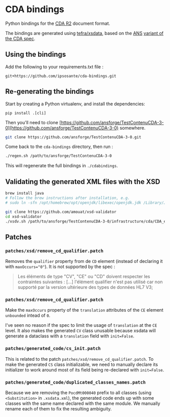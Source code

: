 # CDA bindings

Python bindings for the [CDA R2](https://www.hl7.org/implement/standards/product_brief.cfm?product_id=515) document format.

The bindings are generated using [tefra/xsdata](https://github.com/tefra/xsdata), based on the [ANS](https://esante.gouv.fr/) [variant of the CDA spec](https://github.com/ansforge/TestContenuCDA/tree/main/infrastructure/cda).

## Using the bindings

Add the following to your requirements.txt file :

```
git+https://github.com/ipsosante/cda-bindings.git
```

## Re-generating the bindings

Start by creating a Python virtualenv, and install the dependencies:


```
pip install .[cli]
```

Then you'll need to clone [https://github.com/ansforge/TestContenuCDA-3-0](https://github.com/ansforge/TestContenuCDA-3-0) somewhere.

```sh
git clone https://github.com/ansforge/TestContenuCDA-3-0.git
```

Come back to the `cda-bindings` directory, then run :

```sh
./regen.sh /path/to/ansforge/TestContenuCDA-3-0
```

This will regenerate the full bindings in `./cdabindings`.

## Validating the generated XML files with the XSD

```sh
brew install java
# Follow the brew instructions after installation, e.g.
# sudo ln -sfn /opt/homebrew/opt/openjdk/libexec/openjdk.jdk /Library/Java/JavaVirtualMachines/openjdk.jdk
```

```sh
git clone https://github.com/amouat/xsd-validator
cd xsd-validator
./xsdv.sh /path/to/ansforge/TestContenuCDA-3-0/infrastructure/cda/CDA_extended.xsd /path/to/generated/vsm_doc.xml
```

## Patches

### `patches/xsd/remove_cd_qualifier.patch`

Removes the `qualifier` property from de `CD` element (instead of declaring it with `maxOccurs="0"`). It is not supported by the spec :

> Les éléments de type "CV", "CE" ou "CD" doivent respecter les contraintes suivantes :
> [...]
> l'élément qualifier n'est pas utilisé car non supporté par la version ultérieure des types de données HL7 V3;

### `patches/xsd/remove_cd_qualifier.patch`

Make the `maxOccurs` property of the `translation` attributes of the `CE` element `unbounded` intead of `0`.

I've seen no reason if the spec to limit the usage of `translation` at the `CE` level. It also makes the generated `CV` class unusable because xsdata will generate a dataclass with a `translation` field with `init=False`.

### `patches/generated_code/cs_init.patch`

This is related to the patch `patches/xsd/remove_cd_qualifier.patch`. To make the generated `CS` class initializable, we need to manually declare its initializer to work around most of its field being re-declared with `init=False`.

### `patches/generated_code/duplicated_classes_names.patch`

Because we are removing the `PocdMt000040` prefix to all classes (using `<Substitution>` in `.xsdata.xml`), the generated code ends up with some classes with the same name declared with the same module. We manually rename each of them to fix the resulting ambiguity.